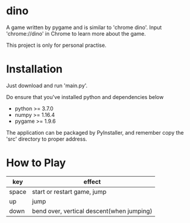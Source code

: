 # dino
A game written by pygame and is similar to 'chrome dino'.  Input 'chrome://dino' in Chrome to learn more about the game.

This project is only for personal practise.



# Installation

Just download and run 'main.py'.  

Do ensure that you've installed python and dependencies below

* python  >= 3.7.0
* numpy  >= 1.16.4
* pygame  >= 1.9.6

The application can be packaged by PyInstaller, and remember copy the 'src' directory to proper address.



# How to Play

| key   | effect                                    |
| ----- | ----------------------------------------- |
| space | start or restart game, jump               |
| up    | jump                                      |
| down  | bend over, vertical descent(when jumping) |


